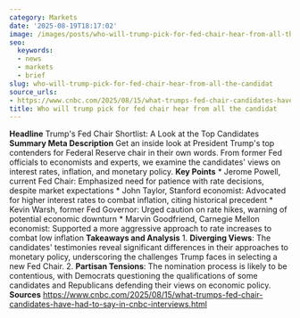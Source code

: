 ```yaml
---
category: Markets
date: '2025-08-19T18:17:02'
image: /images/posts/who-will-trump-pick-for-fed-chair-hear-from-all-the-candidat.jpg
seo:
  keywords:
  - news
  - markets
  - brief
slug: who-will-trump-pick-for-fed-chair-hear-from-all-the-candidat
source_urls:
- https://www.cnbc.com/2025/08/15/what-trumps-fed-chair-candidates-have-had-to-say-in-cnbc-interviews.html
title: Who will trump pick for fed chair hear from all the candidat
---
```


**Headline** Trump's Fed Chair Shortlist: A Look at the Top Candidates  **Summary Meta Description** Get an inside look at President Trump's top contenders for Federal Reserve chair in their own words. From former Fed officials to economists and experts, we examine the candidates' views on interest rates, inflation, and monetary policy.  **Key Points**  * Jerome Powell, current Fed Chair: Emphasized need for patience with rate decisions, despite market expectations * John Taylor, Stanford economist: Advocated for higher interest rates to combat inflation, citing historical precedent * Kevin Warsh, former Fed Governor: Urged caution on rate hikes, warning of potential economic downturn * Marvin Goodfriend, Carnegie Mellon economist: Supported a more aggressive approach to rate increases to combat low inflation  **Takeaways and Analysis**  1. **Diverging Views**: The candidates' testimonies reveal significant differences in their approaches to monetary policy, underscoring the challenges Trump faces in selecting a new Fed Chair. 2. **Partisan Tensions**: The nomination process is likely to be contentious, with Democrats questioning the qualifications of some candidates and Republicans defending their views on economic policy.  **Sources** https://www.cnbc.com/2025/08/15/what-trumps-fed-chair-candidates-have-had-to-say-in-cnbc-interviews.html